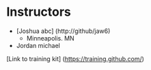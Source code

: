 # Instructors

* [Joshua abc] (http://github/jaw6) 
  * Minneapolis. MN
* Jordan michael 

[Link to training kit] (https://training.github.com/)
